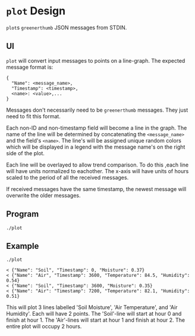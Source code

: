 # `plot` Design

`plot`s `greenerthumb` JSON messages from STDIN.

## UI

`plot` will convert input messages to points on a line-graph. The expected
message format is:

```
{
  "Name": <message_name>,
  "Timestamp": <timestamp>,
  <name>: <value>,...
}
```

Messages don't necessarily need to be `greenerthumb` messages.  They just need
to fit this format.

Each non-ID and non-timestamp field will become a line in the graph. The name of
the line will be determined by concatenating the `<message_name>` and the
field's `<name>`. The line's will be assigned unique random colors which will be
displayed in a legend with the message name's on the right side of the plot.

Each line will be overlayed to allow trend comparison. To do this ,each line
will have units normalized to eachother. The x-axis will have units of hours
scaled to the period of all the received messages.

If received messages have the same timestamp, the newest message will overwrite
the older messages.

## Program

```
./plot
```

## Example

```
./plot

< {"Name": "Soil", "Timestamp": 0, "Moisture": 0.37}
< {"Name": "Air", "Timestamp": 3600, "Temperature": 84.5, "Humidity": 0.54}
< {"Name": "Soil", "Timestamp": 3600, "Moisture": 0.35}
< {"Name": "Air": "Timestamp": 7200, "Temperature": 82.1, "Humidity": 0.51}
```

This will plot 3 lines labelled 'Soil Moisture', 'Air Temperature', and 'Air
Humidity'. Each will have 2 points. The 'Soil'-line will start at hour 0 and
finish at hour 1. The 'Air'-lines will start at hour 1 and finish at hour 2. The
entire plot will occupy 2 hours.
